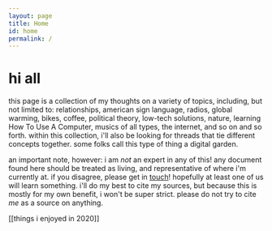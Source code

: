 ```yaml
---
layout: page
title: Home
id: home
permalink: /
---
```


# hi all

this page is a collection of my thoughts on a variety of topics, including, but not limited to: relationships, american sign language, radios, global warming, bikes, coffee, political theory, low-tech solutions, nature, learning How To Use A Computer, musics of all types, the internet, and so on and so forth. within this collection, i'll also be looking for threads that tie different concepts together. some folks call this type of thing a digital garden.

an important note, however: i am *not* an expert in any of this! any document found here should be treated as living, and representative of where i'm currently at. if you disagree, please get in [touch](/about)! hopefully at least one of us will learn something. i'll do my best to cite my sources, but because this is mostly for my own benefit, i won't be super strict. please do not try to cite *me* as a source on anything.

[[things i enjoyed in 2020]]

<style>
  .wrapper {
    max-width: 46em;
  }
</style>
